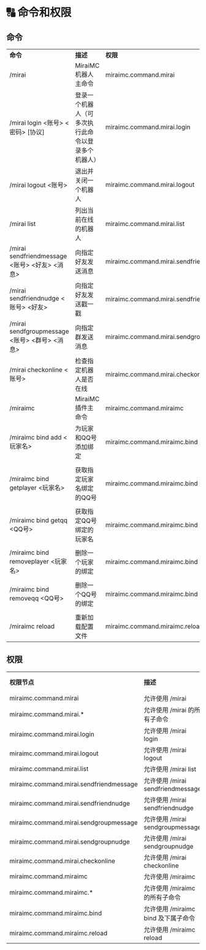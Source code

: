 # 🔠 命令和权限

## 命令

|                                         |                           |                                         |
| --------------------------------------- | ------------------------- | --------------------------------------- |
| **命令**                                  | **描述**                    | **权限**                                  |
| /mirai                                  | MiraiMC 机器人主命令            | miraimc.command.mirai                   |
| /mirai login <账号> <密码> \[协议]            | 登录一个机器人（可多次执行此命令以登录多个机器人） | miraimc.command.mirai.login             |
| /mirai logout <账号>                      | 退出并关闭一个机器人                | miraimc.command.mirai.logout            |
| /mirai list                             | 列出当前在线的机器人                | miraimc.command.mirai.list              |
| /mirai sendfriendmessage <账号> <好友> <消息> | 向指定好友发送消息                 | miraimc.command.mirai.sendfriendmessage |
| /mirai sendfriendnudge <账号> <好友>        | 向指定好友发送戳一戳                | miraimc.command.mirai.sendfriendnudge   |
| /mirai sendfgroupmessage <账号> <群号> <消息> | 向指定群发送消息                  | miraimc.command.mirai.sendgroupmessage  |
| /mirai checkonline <账号>                 | 检查指定机器人是否在线               | miraimc.command.mirai.checkonline       |
| /miraimc                                | MiraiMC 插件主命令             | miraimc.command.miraimc                 |
| /miraimc bind add <玩家名>                 | 为玩家和QQ号添加绑定               | miraimc.command.miraimc.bind            |
|                                         |                           |                                         |
| /miraimc bind getplayer <玩家名>           | 获取指定玩家名绑定的QQ号             | miraimc.command.miraimc.bind            |
|                                         |                           |                                         |
| /miraimc bind getqq \<QQ号>              | 获取指定QQ号绑定的玩家名             | miraimc.command.miraimc.bind            |
|                                         |                           |                                         |
| /miraimc bind removeplayer <玩家名>        | 删除一个玩家的绑定                 | miraimc.command.miraimc.bind            |
|                                         |                           |                                         |
| /miraimc bind removeqq \<QQ号>           | 删除一个QQ号的绑定                | miraimc.command.miraimc.bind            |
|                                         |                           |                                         |
| /miraimc reload                         | 重新加载配置文件                  | miraimc.command.miraimc.reload          |

## 权限

|                                         |                               |        |
| --------------------------------------- | ----------------------------- | ------ |
| **权限节点**                                | **描述**                        | **默认** |
| miraimc.command.mirai                   | 允许使用 /mirai                   | OP     |
| miraimc.command.mirai.\*                | 允许使用 /mirai 的所有子命令            | OP     |
| miraimc.command.mirai.login             | 允许使用 /mirai login             | OP     |
| miraimc.command.mirai.logout            | 允许使用 /mirai logout            | OP     |
| miraimc.command.mirai.list              | 允许使用 /mirai list              | OP     |
| miraimc.command.mirai.sendfriendmessage | 允许使用 /mirai sendfriendmessage | OP     |
| miraimc.command.mirai.sendfriendnudge   | 允许使用 /mirai sendfriendnudge   | OP     |
| miraimc.command.mirai.sendgroupmessage  | 允许使用 /mirai sendgroupmessage  | OP     |
| miraimc.command.mirai.sendgroupnudge    | 允许使用 /mirai sendgroupnudge    | OP     |
| miraimc.command.mirai.checkonline       | 允许使用 /mirai checkonline       | OP     |
| miraimc.command.miraimc                 | 允许使用 /miraimc                 | OP     |
| miraimc.command.miraimc.\*              | 允许使用 /miraimc 的所有子命令          | OP     |
| miraimc.command.miraimc.bind            | 允许使用 /miraimc bind 及下属子命令     | OP     |
| miraimc.command.miraimc.reload          | 允许使用 /miraimc reload          | OP     |
